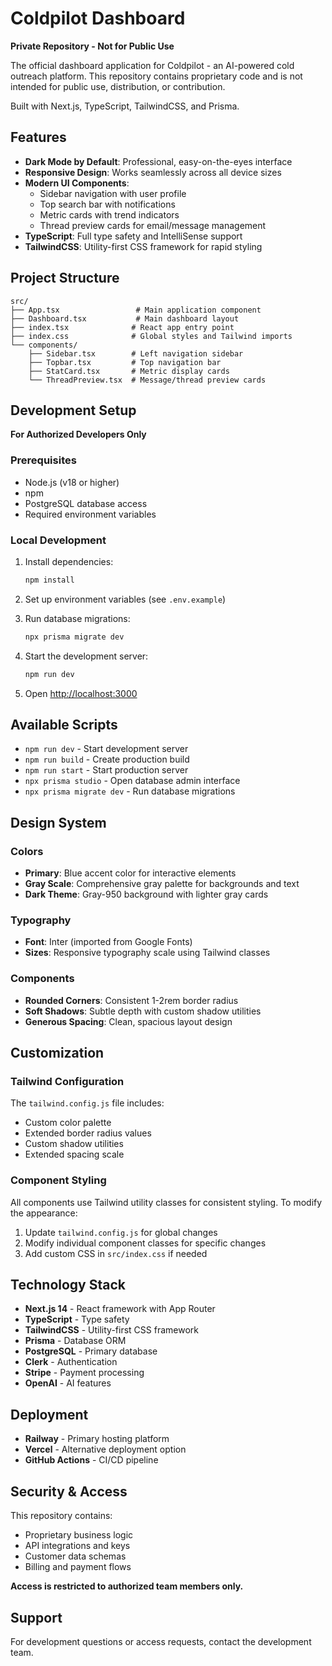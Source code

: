 # Coldpilot Dashboard

**Private Repository - Not for Public Use**

The official dashboard application for Coldpilot - an AI-powered cold outreach platform. This repository contains proprietary code and is not intended for public use, distribution, or contribution.

Built with Next.js, TypeScript, TailwindCSS, and Prisma.

## Features

- **Dark Mode by Default**: Professional, easy-on-the-eyes interface
- **Responsive Design**: Works seamlessly across all device sizes
- **Modern UI Components**:
  - Sidebar navigation with user profile
  - Top search bar with notifications
  - Metric cards with trend indicators
  - Thread preview cards for email/message management
- **TypeScript**: Full type safety and IntelliSense support
- **TailwindCSS**: Utility-first CSS framework for rapid styling

## Project Structure

```
src/
├── App.tsx                 # Main application component
├── Dashboard.tsx           # Main dashboard layout
├── index.tsx              # React app entry point
├── index.css              # Global styles and Tailwind imports
└── components/
    ├── Sidebar.tsx        # Left navigation sidebar
    ├── Topbar.tsx         # Top navigation bar
    ├── StatCard.tsx       # Metric display cards
    └── ThreadPreview.tsx  # Message/thread preview cards
```

## Development Setup

**For Authorized Developers Only**

### Prerequisites

- Node.js (v18 or higher)
- npm
- PostgreSQL database access
- Required environment variables

### Local Development

1. Install dependencies:
   ```bash
   npm install
   ```

2. Set up environment variables (see `.env.example`)

3. Run database migrations:
   ```bash
   npx prisma migrate dev
   ```

4. Start the development server:
   ```bash
   npm run dev
   ```

5. Open [http://localhost:3000](http://localhost:3000)

## Available Scripts

- `npm run dev` - Start development server
- `npm run build` - Create production build  
- `npm run start` - Start production server
- `npx prisma studio` - Open database admin interface
- `npx prisma migrate dev` - Run database migrations

## Design System

### Colors

- **Primary**: Blue accent color for interactive elements
- **Gray Scale**: Comprehensive gray palette for backgrounds and text
- **Dark Theme**: Gray-950 background with lighter gray cards

### Typography

- **Font**: Inter (imported from Google Fonts)
- **Sizes**: Responsive typography scale using Tailwind classes

### Components

- **Rounded Corners**: Consistent 1-2rem border radius
- **Soft Shadows**: Subtle depth with custom shadow utilities
- **Generous Spacing**: Clean, spacious layout design

## Customization

### Tailwind Configuration

The `tailwind.config.js` file includes:

- Custom color palette
- Extended border radius values
- Custom shadow utilities
- Extended spacing scale

### Component Styling

All components use Tailwind utility classes for consistent styling. To modify the appearance:

1. Update `tailwind.config.js` for global changes
2. Modify individual component classes for specific changes
3. Add custom CSS in `src/index.css` if needed

## Technology Stack

- **Next.js 14** - React framework with App Router
- **TypeScript** - Type safety
- **TailwindCSS** - Utility-first CSS framework
- **Prisma** - Database ORM
- **PostgreSQL** - Primary database
- **Clerk** - Authentication
- **Stripe** - Payment processing
- **OpenAI** - AI features

## Deployment

- **Railway** - Primary hosting platform
- **Vercel** - Alternative deployment option
- **GitHub Actions** - CI/CD pipeline

## Security & Access

This repository contains:
- Proprietary business logic
- API integrations and keys
- Customer data schemas
- Billing and payment flows

**Access is restricted to authorized team members only.**

## Support

For development questions or access requests, contact the development team.
